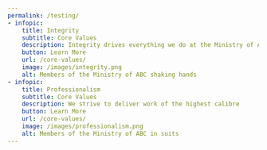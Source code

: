 ```yaml
---
permalink: /testing/
- infopic:
    title: Integrity
    subtitle: Core Values
    description: Integrity drives everything we do at the Ministry of ABC
    button: Learn More
    url: /core-values/
    image: /images/integrity.png
    alt: Members of the Ministry of ABC shaking hands
- infopic:
    title: Professionalism
    subtitle: Core Values
    description: We strive to deliver work of the highest calibre
    button: Learn More
    url: /core-values/
    image: /images/professionalism.png
    alt: Members of the Ministry of ABC in suits
---
```

 



